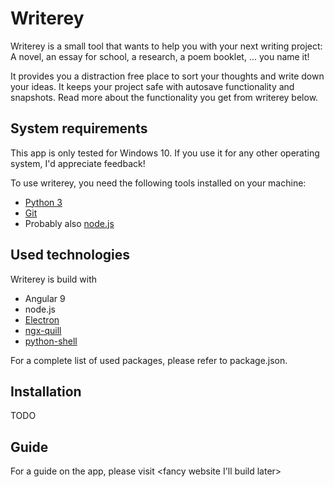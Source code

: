 # Writerey

Writerey is a small tool that wants to help you with your next writing project:  A novel, an essay for school, a research, a poem booklet, ... you name it!

It provides you a distraction free place to sort your thoughts and write down your ideas. It keeps your project safe with autosave functionality and snapshots. Read more about the functionality you get from writerey below.

## System requirements

This app is only tested for Windows 10. If you use it for any other operating system, I'd appreciate feedback!

To use writerey, you need the following tools installed on your machine:

- [Python 3](https://www.python.org/downloads/)
- [Git](https://git-scm.com/downloads)
- Probably also [node.js](https://nodejs.org/)


## Used technologies 

Writerey is build with

- Angular 9
- node.js
- [Electron](https://www.electronjs.org/)
- [ngx-quill](https://github.com/KillerCodeMonkey/ngx-quill)
- [python-shell](https://github.com/extrabacon/python-shell)


For a complete list of used packages, please refer to package.json.

## Installation

TODO

## Guide

For a guide on the app, please visit <fancy website I'll build later>